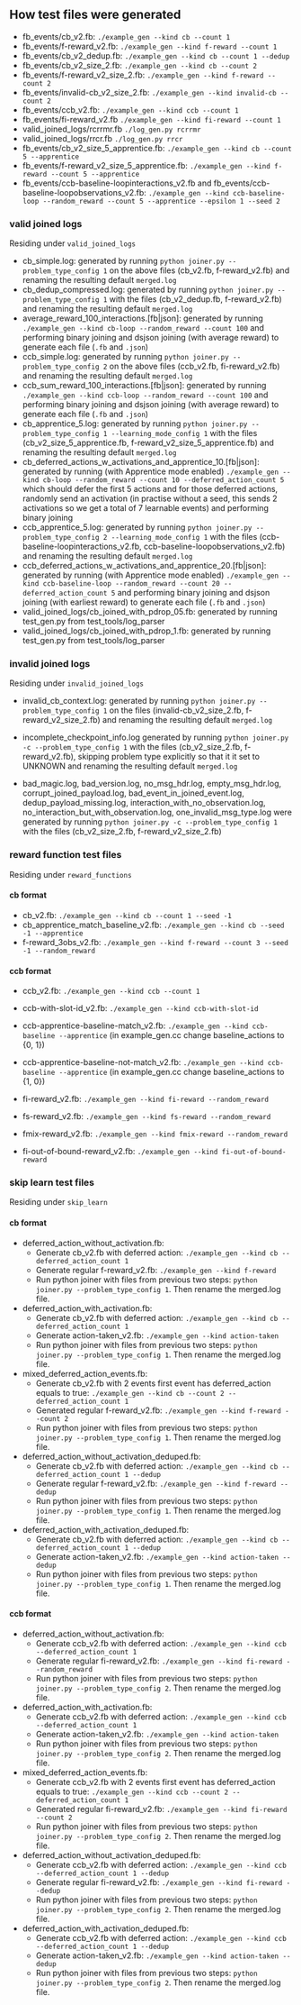 ## How test files were generated

- fb_events/cb_v2.fb: `./example_gen --kind cb --count 1`
- fb_events/f-reward_v2.fb: `./example_gen --kind f-reward --count 1`
- fb_events/cb_v2_dedup.fb: `./example_gen --kind cb --count 1 --dedup`
- fb_events/cb_v2_size_2.fb: `./example_gen --kind cb --count 2`
- fb_events/f-reward_v2_size_2.fb: `./example_gen --kind f-reward --count 2`
- fb_events/invalid-cb_v2_size_2.fb: `./example_gen --kind invalid-cb --count 2`
- fb_events/ccb_v2.fb: `./example_gen --kind ccb --count 1`
- fb_events/fi-reward_v2.fb `./example_gen --kind fi-reward --count 1`
- valid_joined_logs/rcrrmr.fb `./log_gen.py rcrrmr`
- valid_joined_logs/rrcr.fb `./log_gen.py rrcr`
- fb_events/cb_v2_size_5_apprentice.fb: `./example_gen --kind cb --count 5 --apprentice`
- fb_events/f-reward_v2_size_5_apprentice.fb: `./example_gen --kind f-reward --count 5 --apprentice`
- fb_events/ccb-baseline-loopinteractions_v2.fb and fb_events/ccb-baseline-loopobservations_v2.fb: `./example_gen --kind ccb-baseline-loop --random_reward --count 5 --apprentice --epsilon 1 --seed 2`

### valid joined logs

Residing under `valid_joined_logs`

- cb_simple.log: generated by running `python joiner.py --problem_type_config 1` on the above files (cb_v2.fb, f-reward_v2.fb) and renaming the resulting default `merged.log`
- cb_dedup_compressed.log: generated by running `python joiner.py --problem_type_config 1` with the files (cb_v2_dedup.fb, f-reward_v2.fb) and renaming the resulting default `merged.log`
- average_reward_100_interactions.[fb|json]: generated by running `./example_gen --kind cb-loop --random_reward --count 100` and performing binary joining and dsjson joining (with average reward) to generate each file (`.fb` and `.json`)
- ccb_simple.log: generated by running `python joiner.py --problem_type_config 2` on the above files (ccb_v2.fb, fi-reward_v2.fb) and renaming the resulting default `merged.log`
- ccb_sum_reward_100_interactions.[fb|json]: generated by running `./example_gen --kind ccb-loop --random_reward --count 100` and performing binary joining and dsjson joining (with average reward) to generate each file (`.fb` and `.json`)
- cb_apprentice_5.log: generated by running `python joiner.py --problem_type_config 1 --learning_mode_config 1` with the files (cb_v2_size_5_apprentice.fb, f-reward_v2_size_5_apprentice.fb) and renaming the resulting default `merged.log`
- cb_deferred_actions_w_activations_and_apprentice_10.[fb|json]: generated by running (with Apprentice mode enabled) `./example_gen --kind cb-loop --random_reward --count 10 --deferred_action_count 5` which should defer the first 5 actions and for those deferred actions, randomly send an activation (in practise without a seed, this sends 2 activations so we get a total of 7 learnable events) and performing binary joining
- ccb_apprentice_5.log: generated by running `python joiner.py --problem_type_config 2 --learning_mode_config 1` with the files (ccb-baseline-loopinteractions_v2.fb, ccb-baseline-loopobservations_v2.fb) and renaming the resulting default `merged.log`
- ccb_deferred_actions_w_activations_and_apprentice_20.[fb|json]: generated by running (with Apprentice mode enabled) `./example_gen --kind ccb-baseline-loop --random_reward --count 20 --deferred_action_count 5` and performing binary joining and dsjson joining (with earliest reward) to generate each file (`.fb` and `.json`)
- valid_joined_logs/cb_joined_with_pdrop_05.fb: generated by running test_gen.py from test_tools/log_parser
- valid_joined_logs/cb_joined_with_pdrop_1.fb: generated by running test_gen.py from test_tools/log_parser

### invalid joined logs

Residing under `invalid_joined_logs`

- invalid_cb_context.log: generated by running `python joiner.py --problem_type_config 1` on the files (invalid-cb_v2_size_2.fb, f-reward_v2_size_2.fb) and renaming the resulting default `merged.log`
- incomplete_checkpoint_info.log generated by running `python joiner.py -c --problem_type_config 1` with the files (cb_v2_size_2.fb, f-reward_v2.fb), skipping problem type explicitly so that it it set to UNKNOWN and renaming the resulting default `merged.log`

- bad_magic.log, bad_version.log, no_msg_hdr.log, empty_msg_hdr.log, corrupt_joined_payload.log, bad_event_in_joined_event.log, dedup_payload_missing.log, interaction_with_no_observation.log, no_interaction_but_with_observation.log, one_invalid_msg_type.log were generated by running `python joiner.py -c --problem_type_config 1` with the files (cb_v2_size_2.fb, f-reward_v2_size_2.fb)

### reward function test files

Residing under `reward_functions`

#### cb format
- cb_v2.fb: `./example_gen --kind cb --count 1 --seed -1`
- cb_apprentice_match_baseline_v2.fb: `./example_gen --kind cb --seed -1 --apprentice`
- f-reward_3obs_v2.fb: `./example_gen --kind f-reward --count 3 --seed -1 --random_reward`

#### ccb format
- ccb_v2.fb: `./example_gen --kind ccb --count 1`
- ccb-with-slot-id_v2.fb: `./example_gen --kind ccb-with-slot-id`
- ccb-apprentice-baseline-match_v2.fb: `./example_gen --kind ccb-baseline --apprentice` (in example_gen.cc change baseline_actions to {0, 1})
- ccb-apprentice-baseline-not-match_v2.fb: `./example_gen --kind ccb-baseline --apprentice` (in example_gen.cc change baseline_actions to {1, 0})

- fi-reward_v2.fb: `./example_gen --kind fi-reward --random_reward`
- fs-reward_v2.fb: `./example_gen --kind fs-reward --random_reward`
- fmix-reward_v2.fb: `./example_gen --kind fmix-reward --random_reward`
- fi-out-of-bound-reward_v2.fb: `./example_gen --kind fi-out-of-bound-reward`

### skip learn test files

Residing under `skip_learn`

#### cb format
- deferred_action_without_activation.fb:
  - Generate cb_v2.fb with deferred action: `./example_gen --kind cb --deferred_action_count 1`
  - Generate regular f-reward_v2.fb: `./example_gen --kind f-reward`
  - Run python joiner with files from previous two steps: `python joiner.py --problem_type_config 1`. Then rename the merged.log file.
- deferred_action_with_activation.fb:
  - Generate cb_v2.fb with deferred action: `./example_gen --kind cb --deferred_action_count 1`
  - Generate action-taken_v2.fb: `./example_gen --kind action-taken`
  - Run python joiner with files from previous two steps: `python joiner.py --problem_type_config 1`. Then rename the merged.log file.
- mixed_deferred_action_events.fb:
  - Generate cb_v2.fb with 2 events first event has deferred_action equals to true: `./example_gen --kind cb --count 2 --deferred_action_count 1`
  - Generated regular f-reward_v2.fb: `./example_gen --kind f-reward --count 2`
  - Run python joiner with files from previous two steps: `python joiner.py --problem_type_config 1`. Then rename the merged.log file.
- deferred_action_without_activation_deduped.fb:
  - Generate cb_v2.fb with deferred action: `./example_gen --kind cb --deferred_action_count 1 --dedup`
  - Generate regular f-reward_v2.fb: `./example_gen --kind f-reward --dedup`
  - Run python joiner with files from previous two steps: `python joiner.py --problem_type_config 1`. Then rename the merged.log file.
- deferred_action_with_activation_deduped.fb:
  - Generate cb_v2.fb with deferred action: `./example_gen --kind cb --deferred_action_count 1 --dedup`
  - Generate action-taken_v2.fb: `./example_gen --kind action-taken --dedup`
  - Run python joiner with files from previous two steps: `python joiner.py --problem_type_config 1`. Then rename the merged.log file.

#### ccb format
- deferred_action_without_activation.fb:
  - Generate ccb_v2.fb with deferred action: `./example_gen --kind ccb --deferred_action_count 1`
  - Generate regular fi-reward_v2.fb: `./example_gen --kind fi-reward --random_reward`
  - Run python joiner with files from previous two steps: `python joiner.py --problem_type_config 2`. Then rename the merged.log file.
- deferred_action_with_activation.fb:
  - Generate ccb_v2.fb with deferred action: `./example_gen --kind ccb --deferred_action_count 1`
  - Generate action-taken_v2.fb: `./example_gen --kind action-taken`
  - Run python joiner with files from previous two steps: `python joiner.py --problem_type_config 2`. Then rename the merged.log file.
- mixed_deferred_action_events.fb:
  - Generate ccb_v2.fb with 2 events first event has deferred_action equals to true: `./example_gen --kind ccb --count 2 --deferred_action_count 1`
  - Generated regular fi-reward_v2.fb: `./example_gen --kind fi-reward --count 2`
  - Run python joiner with files from previous two steps: `python joiner.py --problem_type_config 2`. Then rename the merged.log file.
- deferred_action_without_activation_deduped.fb:
  - Generate ccb_v2.fb with deferred action: `./example_gen --kind ccb --deferred_action_count 1 --dedup`
  - Generate regular fi-reward_v2.fb: `./example_gen --kind fi-reward --dedup`
  - Run python joiner with files from previous two steps: `python joiner.py --problem_type_config 2`. Then rename the merged.log file.
- deferred_action_with_activation_deduped.fb:
  - Generate ccb_v2.fb with deferred action: `./example_gen --kind ccb --deferred_action_count 1 --dedup`
  - Generate action-taken_v2.fb: `./example_gen --kind action-taken --dedup`
  - Run python joiner with files from previous two steps: `python joiner.py --problem_type_config 2`. Then rename the merged.log file.
